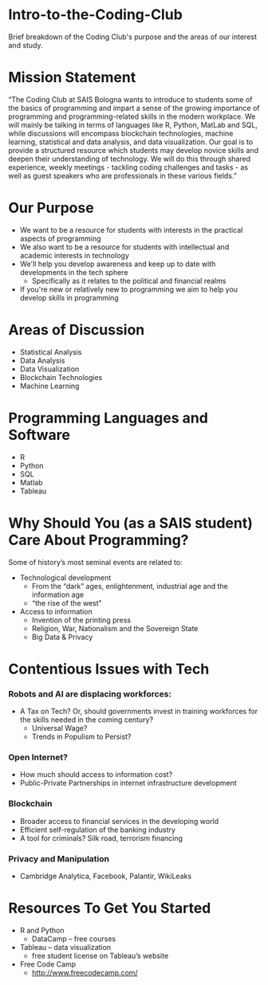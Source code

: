 # Intro-to-the-Coding-Club
Brief breakdown of the Coding Club's purpose and the areas of our interest and study.

# Mission Statement
“The Coding Club at SAIS Bologna wants to introduce to students some of the basics of programming and impart a sense of the growing importance of programming and programming-related skills in the modern workplace. We will mainly be talking in terms of languages like R, Python, MatLab and SQL, while discussions will encompass blockchain technologies, machine learning, statistical and data analysis, and data visualization. Our goal is to provide a structured resource which students may develop novice skills and deepen their understanding of technology. We will do this through shared experience, weekly meetings - tackling coding challenges and tasks - as well as guest speakers who are professionals in these various fields.”

# Our Purpose
  - We want to be a resource for students with interests in the practical aspects of programming
  - We also want to be a resource for students with intellectual and academic interests in technology
  - We'll help you develop awareness and keep up to date with developments in the tech sphere
    - Specifically as it relates to the political and financial realms
  - If you're new or relatively new to programming we aim to help you develop skills in programming

# Areas of Discussion
  - Statistical Analysis
  - Data Analysis
  - Data Visualization
  - Blockchain Technologies
  - Machine Learning

# Programming Languages and Software
  - R
  - Python
  - SQL
  - Matlab
  - Tableau

# Why Should You (as a SAIS student) Care About Programming?
Some of history’s most seminal events are related to:
  - Technological development
    - From the “dark” ages, enlightenment, industrial age and the information age
    - “the rise of the west"
  - Access to information
    - Invention of the printing press
    - Religion, War, Nationalism and the Sovereign State
    - Big Data & Privacy

# Contentious Issues with Tech
### Robots and AI are displacing workforces:
  - A Tax on Tech? Or, should governments invest in training workforces for the skills needed in the coming century?
    - Universal Wage?
    - Trends in Populism to Persist?

### Open Internet?
  - How much should access to information cost?
  - Public-Private Partnerships in internet infrastructure development

### Blockchain
  - Broader access to financial services in the developing world
  - Efficient self-regulation of the banking industry
  - A tool for criminals? Silk road, terrorism financing

### Privacy and Manipulation
  - Cambridge Analytica, Facebook, Palantir, WikiLeaks

# Resources To Get You Started
  - R and Python
      - DataCamp 
        – free courses
  - Tableau 
      – data visualization
      - free student license on Tableau’s website
  - Free Code Camp
    - http://www.freecodecamp.com/




